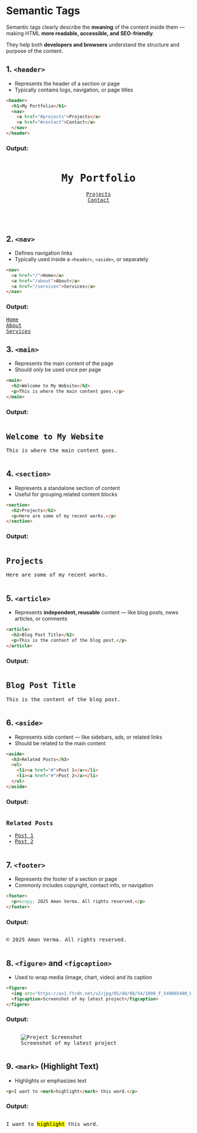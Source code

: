 # Semantic Tags

Semantic tags clearly describe the **meaning** of the content inside them — making HTML **more readable, accessible, and SEO-friendly**.

They help both **developers and browsers** understand the structure and purpose of the content.

## 1. `<header>`

* Represents the header of a section or page
* Typically contains logo, navigation, or page titles

```html
<header>
  <h1>My Portfolio</h1>
  <nav>
    <a href="#projects">Projects</a>
    <a href="#contact">Contact</a>
  </nav>
</header>
```

### Output:

<pre>
<header><h1>My Portfolio</h1><nav><a href="#projects">Projects</a>
<a href="#contact">Contact</a></nav></header></pre>

## 2. `<nav>`

* Defines navigation links
* Typically used inside a `<header>`, `<aside>`, or separately

```html
<nav>
  <a href="/">Home</a>
  <a href="/about">About</a>
  <a href="/services">Services</a>
</nav>
```

### Output:

<pre>
<nav><a href="/">Home</a>
<a href="/about">About</a>
<a href="/services">Services</a></nav></pre>

## 3. `<main>`

* Represents the main content of the page
* Should only be used once per page

```html
<main>
  <h2>Welcome to My Website</h2>
  <p>This is where the main content goes.</p>
</main>
```

### Output:

<pre>
<main><h2>Welcome to My Website</h2><p>This is where the main content goes.</p></main></pre>

## 4. `<section>`

* Represents a standalone section of content
* Useful for grouping related content blocks

```html
<section>
  <h2>Projects</h2>
  <p>Here are some of my recent works.</p>
</section>
```

### Output:

<pre>
<section><h2>Projects</h2><p>Here are some of my recent works.</p></section></pre>

## 5. `<article>`

* Represents **independent, reusable** content — like blog posts, news articles, or comments

```html
<article>
  <h2>Blog Post Title</h2>
  <p>This is the content of the blog post.</p>
</article>
```

### Output:

<pre>
<article><h2>Blog Post Title</h2><p>This is the content of the blog post.</p></article></pre>

## 6. `<aside>`

* Represents side content — like sidebars, ads, or related links
* Should be related to the main content

```html
<aside>
  <h3>Related Posts</h3>
  <ul>
    <li><a href="#">Post 1</a></li>
    <li><a href="#">Post 2</a></li>
  </ul>
</aside>
```

### Output:

<pre>
<aside><h3>Related Posts</h3><ul><li><a href="#">Post 1</a></li><li><a href="#">Post 2</a></li></ul></aside></pre>

## 7. `<footer>`

* Represents the footer of a section or page
* Commonly includes copyright, contact info, or navigation

```html
<footer>
  <p>&copy; 2025 Aman Verma. All rights reserved.</p>
</footer>
```

### Output:

<pre>
<footer><p>&copy; 2025 Aman Verma. All rights reserved.</p></footer></pre>

## 8. `<figure>` and `<figcaption>`

* Used to wrap media (image, chart, video) and its caption

```html
<figure>
  <img src="https://as1.ftcdn.net/v2/jpg/05/40/08/54/1000_F_540085480_WN26Tz5VOFRwdPsLmK73JXNuSYsi2luw.jpg" alt="Project Screenshot">
  <figcaption>Screenshot of my latest project</figcaption>
</figure>
```

### Output:

<pre>
<figure><img src="https://as1.ftcdn.net/v2/jpg/05/40/08/54/1000_F_540085480_WN26Tz5VOFRwdPsLmK73JXNuSYsi2luw.jpg" alt="Project Screenshot"><figcaption>Screenshot of my latest project</figcaption></figure></pre>

## 9. `<mark>` (Highlight Text)

* Highlights or emphasizes text

```html
<p>I want to <mark>highlight</mark> this word.</p>
```

### Output:

<pre><p>I want to <mark>highlight</mark> this word.</p></pre>
